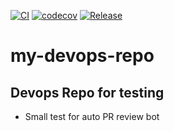 [![CI](https://github.com/natan-dias/my-devops-repo/actions/workflows/push-on-pr.yaml/badge.svg?event=pull_request)](https://github.com/natan-dias/my-devops-repo/actions/workflows/new_ci.yaml) [![codecov](https://codecov.io/gh/natan-dias/my-devops-repo/graph/badge.svg?token=GSHQHG9UAD)](https://codecov.io/gh/natan-dias/my-devops-repo) [![Release](https://github.com/natan-dias/my-devops-repo/actions/workflows/ci.yml/badge.svg)](https://github.com/natan-dias/my-devops-repo/actions/workflows/ci.yml)

# my-devops-repo

## Devops Repo for testing

- Small test for auto PR review bot